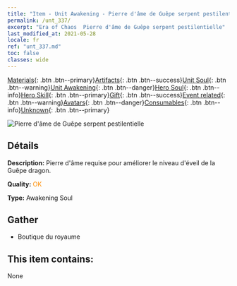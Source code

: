 ```yaml
---
title: "Item - Unit Awakening - Pierre d'âme de Guêpe serpent pestilentielle"
permalink: /unt_337/
excerpt: "Era of Chaos  Pierre d'âme de Guêpe serpent pestilentielle"
last_modified_at: 2021-05-28
locale: fr
ref: "unt_337.md"
toc: false
classes: wide
---
```

 [Materials](/ItemsFR/){: .btn .btn--primary}[Artifacts](/ItemsFR/Artifacts/){: .btn .btn--success}[Unit Soul](/ItemsFR/UnitSoul/){: .btn .btn--warning}[Unit Awakening](/ItemsFR/UnitAwakening/){: .btn .btn--danger}[Hero Soul](/ItemsFR/HeroSoul/){: .btn .btn--info}[Hero Skill](/ItemsFR/HeroSkill/){: .btn .btn--primary}[Gift](/ItemsFR/Gift/){: .btn .btn--success}[Event related](/ItemsFR/Events/){: .btn .btn--warning}[Avatars](/ItemsFR/Avatars/){: .btn .btn--danger}[Consumables](/ItemsFR/Consumables/){: .btn .btn--info}[Unknown](/ItemsFR/Unknown/){: .btn .btn--primary}

 ![Pierre d'âme de Guêpe serpent pestilentielle](/images/u/tia_longying.jpg)

## Détails
 **Description:** Pierre d'âme requise pour améliorer le niveau d'éveil de la Guêpe dragon.

 **Quality:** <span style="color: #FF8C00">OK</span>

 **Type:** Awakening Soul

## Gather

*    Boutique du royaume 

## This item contains:

  None

